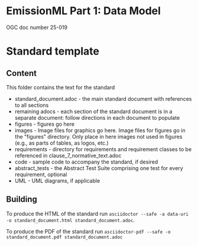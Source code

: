 # EmissionML Part 1: Data Model

OGC doc number 25-019

# Standard template

## Content

This folder contains the text for the standard

* standard_document.adoc - the main standard document with references to all sections
* remaining adocs - each section of the standard document is in a separate document: follow directions in each document to populate
* figures - figures go here
* images - Image files for graphics go here. Image files for figures go in the "figures" directory. Only place in here images not used in figures (e.g., as parts of tables, as logos, etc.)
* requirements - directory for requirements and requirement classes to be referenced in clause_7_normative_text.adoc
* code - sample code to accompany the standard, if desired
* abstract_tests - the Abstract Test Suite comprising one test for every requirement, optional
* UML - UML diagrams, if applicable

## Building

To produce the HTML of the standard run `asciidoctor --safe -a data-uri -o
standard_document.html standard_document.adoc`.

To produce the PDF of the standard run `asciidoctor-pdf --safe -o
standard_document.pdf standard_document.adoc`
